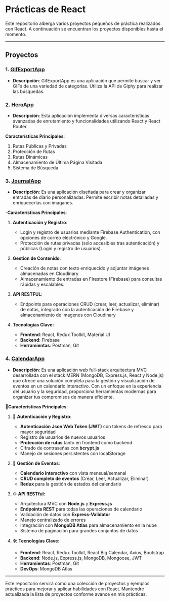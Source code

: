 # Prácticas de React

Este repositorio alberga varios proyectos pequeños de práctica realizados con React. 
A continuación se encuentran los proyectos disponibles hasta el momento.

---
## Proyectos

### 1. [GifExportApp](https://giftexpertapp-practice.netlify.app/)
- **Descripción**: GifExportApp es una aplicación que permite buscar y ver GIFs de una variedad de categorías. Utiliza la API de Giphy para realizar las búsquedas.


 ### 2. [HeroApp](https://heroesapp-react-spa.netlify.app/) 
 - **Descripción**: Esta aplicación implementa diversas características avanzadas de enrutamiento y funcionalidades utilizando React y React Router.

**Características Principales**:

1. Rutas Públicas y Privadas
2. Protección de Rutas
3. Rutas Dinámicas 
4. Almacenamiento de Última Página Visitada
5. Sistema de Búsqueda

### 3. [JournalApp](https://journalappreact.vercel.app/auth/login)
 - **Descripción**: Es una aplicación diseñada para crear y organizar entradas de diario personalizadas. Permite escribir notas detalladas y enriquecerlas con imaganes.

-**Características Principales**:
1. **Autenticación y Registro**: 
    - Login y registro de usuarios mediante Firebase Authentication, con opciones de correo electrónico y Google.
    - Protección de rutas privadas (solo accesibles tras autenticación) y públicas (Login y registro de usuarios).

2. **Gestion de Contenido**:
   - Creación de notas con texto enriquecido y adjuntar imágenes almacenadas en Cloudinary
   - Almacenamiento de entradas en Firestore (Firebase) para consultas rápidas y escalables.

3. **API RESTFUL**:
    - Endpoints para operaciones CRUD (crear, leer, actualizar, eliminar) de notas, integrado con la autenticación de Firebase y almacenamiento de imagenes con Cloudinary 

4. **Tecnologías Clave:**
    - **Frontend**: React, Redux Toolkit, Material UI
    - **Backend**: Firebase
    - **Herramientas**: Postman, Git


### 4. [CalendarApp](https://react-calendar-backend-i68e.onrender.com/)

- **Descripción**: Es una aplicación web full-stack arquitectura MVC desarrollada con el stack MERN (MongoDB, Express.js, React y Node.js) que ofrece una solución completa para la gestión y visualización de eventos en un calendario interactivo. Con un enfoque en la experiencia del usuario y la seguridad, proporciona herramientas modernas para organizar tus compromisos de manera eficiente.

🌟**Características Principales**:
1. 🔐 **Autenticación y Registro**:
    - **Autenticación  Json Web Token (JWT)** con tokens de refresco para mayor seguridad
    - Registro de usuarios de nuevos usuarios
    - **Protección de rutas** tanto en frontend como backend
    - Cifrado de contraseñas con **bcrypt.js**
    - Manejo de sesiones persistentes con localStorage


2. 📅 **Gestión de Eventos**:
    - **Calendario interactivo** con vista mensual/semanal
    - **CRUD completo de eventos** (Crear, Leer, Actualizar, Eliminar)
    - **Redux** para la gestión de estados del calendario 

3. ⚙️ **API RESTful:**
    - Arquitectura MVC con **Node.js** y **Express.js**
    - **Endpoints REST** para todas las operaciones de calendario
    - Validación de datos con **Express-Validator**
    - Manejo centralizado de errores
    - Integración con **MongoDB Atlas** para almacenamiento en la nube
    - Sistema de paginación para grandes conjuntos de datos

4. 🛠 **Tecnologías Clave:**
    - **Frontend**: React, Redux Toolkit, React Big Calendar, Axios, Bootstrap
    - **Backend**: Node.js, Express.js, MongoDB, Mongoose, JWT
    - **Herramientas**: Postman, Git
    - **DevOps**: MongoDB Atlas

---

Este repositorio servirá como una colección de proyectos y ejemplos prácticos para mejorar y aplicar habilidades con React. Mantendré actualizada la lista de proyectos conforme avance en mis prácticas.

